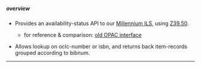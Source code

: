 ##### overview

- Provides an availability-status API to our [Millennium ILS](https://www.iii.com/products/millennium), using [Z39.50](https://en.wikipedia.org/wiki/Z39.50).
    - for reference & comparison: [old OPAC interface](https://josiah.brown.edu)

- Allows lookup on oclc-number or isbn, and returns back item-records grouped according to bibnum.

---
